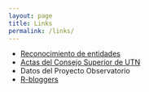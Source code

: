 ```yaml
---
layout: page
title: Links
permalink: /links/
---
```


* [Reconocimiento de entidades](https://retamars.github.io/sole_blog/entidades/)
* [Actas del Consejo Superior de UTN](https://retamars.github.io/sole_blog/consejo/)
* Datos del Proyecto Observatorio
* [R-bloggers](http://www.r-bloggers.com/)
